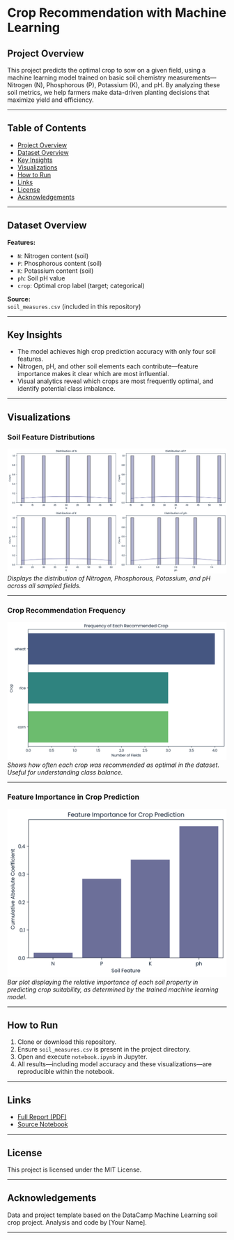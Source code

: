 # Crop Recommendation with Machine Learning

## Project Overview

This project predicts the optimal crop to sow on a given field, using a machine learning model trained on basic soil chemistry measurements—Nitrogen (N), Phosphorous (P), Potassium (K), and pH. By analyzing these soil metrics, we help farmers make data-driven planting decisions that maximize yield and efficiency.

---

## Table of Contents
- [Project Overview](#project-overview)
- [Dataset Overview](#dataset-overview)
- [Key Insights](#key-insights)
- [Visualizations](#visualizations)
- [How to Run](#how-to-run)
- [Links](#links)
- [License](#license)
- [Acknowledgements](#acknowledgements)

---

## Dataset Overview

**Features:**
- `N`: Nitrogen content (soil)
- `P`: Phosphorous content (soil)
- `K`: Potassium content (soil)
- `ph`: Soil pH value
- `crop`: Optimal crop label (target; categorical)

**Source:**  
`soil_measures.csv` (included in this repository)

---

## Key Insights

- The model achieves high crop prediction accuracy with only four soil features.
- Nitrogen, pH, and other soil elements each contribute—feature importance makes it clear which are most influential.
- Visual analytics reveal which crops are most frequently optimal, and identify potential class imbalance.

---

## Visualizations

### Soil Feature Distributions

![Distribution of Soil Features](Distribution%20of%20Soil%20Features.png)
*Displays the distribution of Nitrogen, Phosphorous, Potassium, and pH across all sampled fields.*

---

### Crop Recommendation Frequency

![Crop Frequency](Crop%20Frequency.png)
*Shows how often each crop was recommended as optimal in the dataset. Useful for understanding class balance.*

---

### Feature Importance in Crop Prediction

![Feature Importance](Feature%20Importance.png)
*Bar plot displaying the relative importance of each soil property in predicting crop suitability, as determined by the trained machine learning model.*

---

## How to Run

1. Clone or download this repository.
2. Ensure `soil_measures.csv` is present in the project directory.
3. Open and execute `notebook.ipynb` in Jupyter.
4. All results—including model accuracy and these visualizations—are reproducible within the notebook.

---

## Links

- [Full Report (PDF)](link_to_pdf_report) <!-- Update this link with your PDF report if published online -->
- [Source Notebook](link_to_github_notebook) <!-- Update with your actual repository/notebook link -->

---

## License

This project is licensed under the MIT License.

---

## Acknowledgements

Data and project template based on the DataCamp Machine Learning soil crop project. Analysis and code by [Your Name].

---
